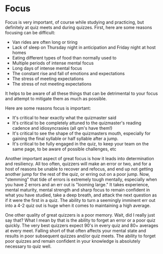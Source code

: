 # Focus

Focus is very important, of course while studying and practicing, but definitely
at quiz meets and during quizzes. First, here are some reasons focusing can be
difficult:

- Van rides are often long or tiring
- Lack of sleep on Thursday night in anticipation and Friday night at host homes
- Eating different types of food than normally used to
- Multiple periods of intense mental focus
- Long days of intense mental focus
- The constant rise and fall of emotions and expectations
- The stress of meeting expectations
- The stress of not meeting expectations

It helps to be aware of all these things that can be detrimental to your focus
and attempt to mitigate them as much as possible.

Here are some reasons focus is important:

- It's critical to hear exactly what the quizmaster said
- It's critical to be completely attuned to the quizmaster's reading cadence and idiosyncrasies (all qm's have them!)
- It's critical to see the shape of the quizmasters mouth, especially for gaining the final syllable or half syllable after a jump.
- It's critical to be fully engaged in the quiz, to keep your team on the same page, to be aware of possible challenges, etc

Another important aspect of great focus is how it leads into determination and
resiliency. All too often, quizzers will make an error or two, and for a host of
reasons be unable to recover and refocus, and end up not getting another jump
for the rest of the quiz, or erring out on a poor jump. Now, "stemming" that
tide of errors is extremely tough mentally, especially when you have 2 errors
and an err out is "looming large." It takes experience, mental maturity, mental
strength and sharp focus to remain confident in what you have studied, take a
deep breath, and attack the next question as if it were the first in a quiz. The
ability to turn a seemingly imminent err out into a 4-2 quiz out is huge when it
comes to maintaining a high average.

One other quality of great quizzers is a poor memory. Wait, did I really just
say that? What I mean by that is the ability to forget an error or a poor quiz
quickly. The very best quizzers expect 90's in every quiz and 80+ averages at
every meet. Falling short of that often affects your mental state and results in
poor subsequent quizzes and/or quiz meets. The ability to forget poor quizzes
and remain confident in your knowledge is absolutely necessary to quiz well.
